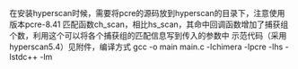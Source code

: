 
在安装hyperscan时候，需要将pcre的源码放到hyperscan的目录下，注意使用版本pcre-8.41
匹配函数ch_scan，相比hs_scan，其命中回调函数增加了捕获组个数，利用这个可以将各个捕获组的匹配信息写到传入的参数中
示范代码（采用hyperscan5.4）见附件，编译方式 gcc -o main main.c  -lchimera -lpcre -lhs -lstdc++ -lm
